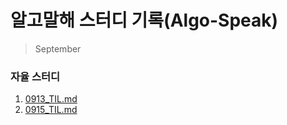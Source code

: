 # 알고말해 스터디 기록(Algo-Speak)
> September
### 자율 스터디
1. [0913_TIL.md](https://github.com/joyunchae/algo_speak/blob/4acf0e1b3ab3bf41d1a0f72780674b7a38ae486e/0913_TIL.md)
2. [0915_TIL.md](https://github.com/joyunchae/algo_speak/blob/2e9d6f4e6b33eb214ec712c3a98ba5a481e8af6c/0915_TIL.md)

